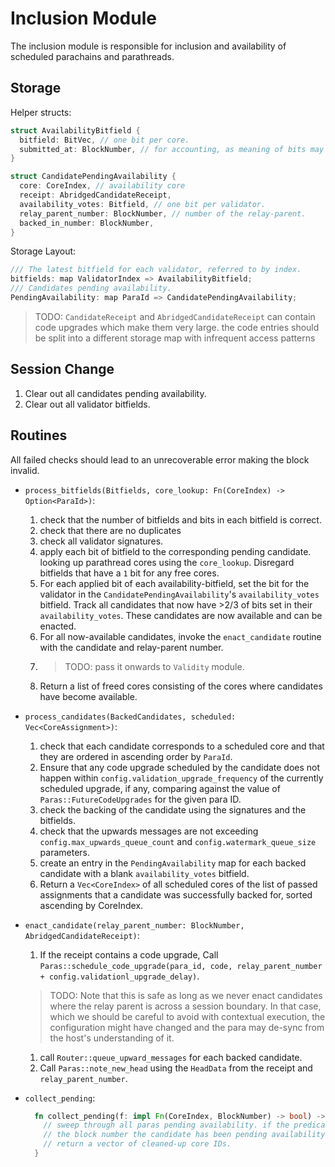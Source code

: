 # Inclusion Module

The inclusion module is responsible for inclusion and availability of scheduled parachains and parathreads.

## Storage

Helper structs:

```rust
struct AvailabilityBitfield {
  bitfield: BitVec, // one bit per core.
  submitted_at: BlockNumber, // for accounting, as meaning of bits may change over time.
}

struct CandidatePendingAvailability {
  core: CoreIndex, // availability core
  receipt: AbridgedCandidateReceipt,
  availability_votes: Bitfield, // one bit per validator.
  relay_parent_number: BlockNumber, // number of the relay-parent.
  backed_in_number: BlockNumber,
}
```

Storage Layout:

```rust
/// The latest bitfield for each validator, referred to by index.
bitfields: map ValidatorIndex => AvailabilityBitfield;
/// Candidates pending availability.
PendingAvailability: map ParaId => CandidatePendingAvailability;
```

> TODO: `CandidateReceipt` and `AbridgedCandidateReceipt` can contain code upgrades which make them very large. the code entries should be split into a different storage map with infrequent access patterns

## Session Change

1. Clear out all candidates pending availability.
1. Clear out all validator bitfields.

## Routines

All failed checks should lead to an unrecoverable error making the block invalid.

* `process_bitfields(Bitfields, core_lookup: Fn(CoreIndex) -> Option<ParaId>)`:
  1. check that the number of bitfields and bits in each bitfield is correct.
  1. check that there are no duplicates
  1. check all validator signatures.
  1. apply each bit of bitfield to the corresponding pending candidate. looking up parathread cores using the `core_lookup`. Disregard bitfields that have a `1` bit for any free cores.
  1. For each applied bit of each availability-bitfield, set the bit for the validator in the `CandidatePendingAvailability`'s `availability_votes` bitfield. Track all candidates that now have >2/3 of bits set in their `availability_votes`. These candidates are now available and can be enacted.
  1. For all now-available candidates, invoke the `enact_candidate` routine with the candidate and relay-parent number.
  1. > TODO: pass it onwards to `Validity` module.
  1. Return a list of freed cores consisting of the cores where candidates have become available.
* `process_candidates(BackedCandidates, scheduled: Vec<CoreAssignment>)`:
  1. check that each candidate corresponds to a scheduled core and that they are ordered in ascending order by `ParaId`.
  1. Ensure that any code upgrade scheduled by the candidate does not happen within `config.validation_upgrade_frequency` of the currently scheduled upgrade, if any, comparing against the value of `Paras::FutureCodeUpgrades` for the given para ID.
  1. check the backing of the candidate using the signatures and the bitfields.
  1. check that the upwards messages are not exceeding `config.max_upwards_queue_count` and `config.watermark_queue_size` parameters.
  1. create an entry in the `PendingAvailability` map for each backed candidate with a blank `availability_votes` bitfield.
  1. Return a `Vec<CoreIndex>` of all scheduled cores of the list of passed assignments that a candidate was successfully backed for, sorted ascending by CoreIndex.
* `enact_candidate(relay_parent_number: BlockNumber, AbridgedCandidateReceipt)`:
  1. If the receipt contains a code upgrade, Call `Paras::schedule_code_upgrade(para_id, code, relay_parent_number + config.validationl_upgrade_delay)`.
    > TODO: Note that this is safe as long as we never enact candidates where the relay parent is across a session boundary. In that case, which we should be careful to avoid with contextual execution, the configuration might have changed and the para may de-sync from the host's understanding of it.
  1. call `Router::queue_upward_messages` for each backed candidate.
  1. Call `Paras::note_new_head` using the `HeadData` from the receipt and `relay_parent_number`.
* `collect_pending`:

  ```rust
    fn collect_pending(f: impl Fn(CoreIndex, BlockNumber) -> bool) -> Vec<u32> {
      // sweep through all paras pending availability. if the predicate returns true, when given the core index and
      // the block number the candidate has been pending availability since, then clean up the corresponding storage for that candidate.
      // return a vector of cleaned-up core IDs.
    }
  ```
